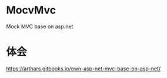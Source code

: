# MocvMvc
Mock MVC base on asp.net

# 体会
https://arthars.gitbooks.io/own-asp-net-mvc-base-on-asp-net/
